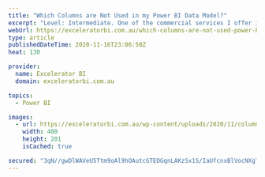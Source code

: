 ```yaml
---
title: "Which Columns are Not Used in my Power BI Data Model?"
excerpt: "Level: Intermediate. One of the commercial services I offer is to complete a health check of Power BI deployments. I look at everything including the data model, the DAX, the queries, the distribution approach, and other things to help you polish your work. I thought I would share with you [...]Read"
webUrl: https://exceleratorbi.com.au/which-columns-are-not-used-power-bi-data-model/
type: article
publishedDateTime: 2020-11-16T23:06:50Z
heat: 130

provider:
  name: Excelerator BI
  domain: exceleratorbi.com.au

topics:
  - Power BI

images:
  - url: https://exceleratorbi.com.au/wp-content/uploads/2020/11/columns-not-used.png
    width: 400
    height: 201
    isCached: true

secured: "3qN//gwDlWAVeU5Ttm9oAl9hOAutcGTEDGqnLAKzSx1S/IaUfcnxBlVocNXgTJQdPNw6AiheEKmq89WDbSEkwSCEHIVjMhQ9Yi3w5aC761Wum/Aj3io2Rpyhadnu9Pf7Lra5m0eoHQHtRQCy6641AR5S/rkoAcAr7DAqJbj/Z2aOS291iNO05l4lzM4src6b1wEOhAMCNJuAXKy8n+qjU1sn3ozM4OtZo9HzxkrkI/IkDzlREMyMQcTlVS4tZT8+wmNZu3TWbyi7uSmWpFutEBmUQpkd3UWMHmpUGx5b32XCwrXEk3BaIXo5V2ibul5mtRTE3KPxAcQH2FjL+VBf7Zq2zhV/tEPVnKYLZP77KJc=;N8516QPlTi5k1fRcQZyl+A=="
---
```


